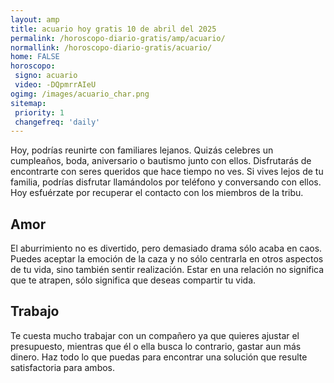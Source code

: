 ```yaml
---
layout: amp
title: acuario hoy gratis 10 de abril del 2025 
permalink: /horoscopo-diario-gratis/amp/acuario/
normallink: /horoscopo-diario-gratis/acuario/
home: FALSE
horoscopo:
 signo: acuario
 video: -DQpmrrAIeU
ogimg: /images/acuario_char.png
sitemap:
 priority: 1
 changefreq: 'daily'
---
```



Hoy, podrías reunirte con familiares lejanos. Quizás celebres un cumpleaños, boda,  aniversario o bautismo junto con ellos. Disfrutarás de encontrarte con seres queridos que hace tiempo no ves. Si vives lejos de tu familia, podrías disfrutar llamándolos por teléfono y conversando con ellos. Hoy esfuérzate por recuperar el contacto con los miembros de la tribu.

## Amor

El aburrimiento no es divertido, pero demasiado drama sólo acaba en caos. Puedes aceptar la emoción de la caza y no sólo centrarla en otros aspectos de tu vida, sino también sentir realización. Estar en una relación no significa que te atrapen, sólo significa que deseas compartir tu vida.

## Trabajo

Te cuesta mucho trabajar con un compañero ya que quieres ajustar el presupuesto, mientras que él o ella busca lo contrario, gastar aun más dinero. Haz todo lo que puedas para encontrar una solución que resulte satisfactoria para ambos.